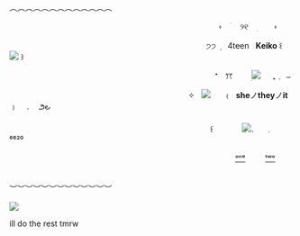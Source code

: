

 &nbsp; &nbsp; &nbsp;  &nbsp;  &nbsp;ㅤ &nbsp; &nbsp; &nbsp;  &nbsp;  &nbsp;  &nbsp; &nbsp; &nbsp;  &nbsp;  &nbsp; &nbsp; &nbsp; &nbsp;  &nbsp;  &nbsp;ㅤ &nbsp; &nbsp; &nbsp;  &nbsp;  &nbsp;  &nbsp; &nbsp; &nbsp;  &nbsp;  &nbsp;   &nbsp;  &nbsp;   &nbsp;   &nbsp;   &nbsp;   &nbsp;   &nbsp;   &nbsp;   &nbsp;   &nbsp;  ︵︵︵︵︵︵︵︵︵︵︵︵︵



  &nbsp; &nbsp; &nbsp;  &nbsp;  &nbsp;ㅤ &nbsp; &nbsp; &nbsp;  &nbsp;  &nbsp;  &nbsp; &nbsp; &nbsp;  &nbsp;  &nbsp; &nbsp; &nbsp; &nbsp;  &nbsp;  &nbsp;ㅤ &nbsp; &nbsp; &nbsp;  &nbsp;  &nbsp;  &nbsp; &nbsp; &nbsp;  &nbsp;  &nbsp;   &nbsp;  &nbsp;   &nbsp;   &nbsp;   &nbsp;   &nbsp;   &nbsp;   &nbsp;   &nbsp;   &nbsp;    &nbsp;    &nbsp;   &nbsp;    &nbsp;  ⬫ㅤ ׄ   ㅤ୨୧ㅤ ׅ  ㅤㅤ⬫
 
 &nbsp;  &nbsp; &nbsp; &nbsp;  &nbsp;  &nbsp;ㅤ &nbsp; &nbsp; &nbsp;  &nbsp;  &nbsp;  &nbsp; &nbsp; &nbsp;  &nbsp;  &nbsp; &nbsp; &nbsp; &nbsp;  &nbsp;  &nbsp;ㅤ &nbsp; &nbsp; &nbsp;  &nbsp;  &nbsp;  &nbsp; &nbsp; &nbsp;  &nbsp;  &nbsp;   &nbsp;  &nbsp;   &nbsp;   &nbsp;   &nbsp;   &nbsp;   &nbsp;   &nbsp;   &nbsp;   &nbsp; ੭੭ ݂ ㅤ4teen &nbsp;  **Keiko** ׄ꒰ ![](https://i.postimg.cc/YjWR1Zck/4c0ab846-original.gif) ꒱ 

 &nbsp; &nbsp; &nbsp;  &nbsp;  &nbsp;ㅤ &nbsp; &nbsp; &nbsp;  &nbsp;  &nbsp;  &nbsp; &nbsp; &nbsp;  &nbsp;  &nbsp; &nbsp; &nbsp; &nbsp;  &nbsp;  &nbsp;ㅤ &nbsp; &nbsp; &nbsp;  &nbsp;  &nbsp;  &nbsp; &nbsp; &nbsp;  &nbsp;  &nbsp;   &nbsp;  &nbsp;   &nbsp;   &nbsp;   &nbsp;   &nbsp;   &nbsp;   &nbsp;   &nbsp;   &nbsp;    &nbsp;    &nbsp;    &nbsp; ⁺ㅤꔫ  ㅤㅤ ׅ![](https://enchantments.carrd.co/assets/images/gallery16/d730bcf5.gif?v=5c8435d5) ㅤ   ₊﹒    ⌣
 
&nbsp;  &nbsp;ㅤ &nbsp; &nbsp; &nbsp;  &nbsp;  &nbsp;  &nbsp; &nbsp; &nbsp;  &nbsp;  &nbsp; &nbsp; &nbsp; &nbsp;  &nbsp;  &nbsp;ㅤ &nbsp; &nbsp; &nbsp;  &nbsp;  &nbsp;  &nbsp; &nbsp; &nbsp;  &nbsp;  &nbsp;   &nbsp;  &nbsp;   &nbsp;   &nbsp;   &nbsp;   &nbsp;   &nbsp;   &nbsp;   &nbsp;   &nbsp;  ✧  &nbsp;  ![](https://camo.githubusercontent.com/64a1f7d8e54b29102e498a233bc7e741be9d501fe7effa07371428bbf5d2cbfb/68747470733a2f2f66696c65732e636174626f782e6d6f652f3764773179652e676966) &nbsp; &nbsp; &nbsp;﹙&nbsp; **she**ノ**they**ノ**it** ﹚ㅤ .ㅤ  ౨౿
ㅤ

&nbsp; &nbsp; &nbsp;  &nbsp;  &nbsp;ㅤ &nbsp; &nbsp; &nbsp;  &nbsp;  &nbsp;  &nbsp; &nbsp; &nbsp;  &nbsp;  &nbsp; &nbsp; &nbsp; &nbsp;  &nbsp;  &nbsp;ㅤ &nbsp; &nbsp; &nbsp;  &nbsp;  &nbsp;  &nbsp; &nbsp; &nbsp;  &nbsp;  &nbsp;   &nbsp;  &nbsp;   &nbsp;   &nbsp;   &nbsp;   &nbsp;   &nbsp;   &nbsp;   &nbsp;   &nbsp;    &nbsp;    &nbsp; ꒰ㅤㅤㅤㅤ![](https://scontent.fmnl25-1.fna.fbcdn.net/v/t1.15752-9/462579852_465463045963955_9117965659770336289_n.png?stp=cp0_dst-png&_nc_cat=108&ccb=1-7&_nc_sid=9f807c&_nc_eui2=AeFMv6Ub9VmOj-XbWc-Hu2CaJFrfXbHURzQkWt9dsdRHNJguIk0bXoY9-TBEf0O0Ns9jeUyG1lUyRWQTuQ2uddWU&_nc_ohc=4pel-By4tcsQ7kNvgG2_lhg&_nc_zt=23&_nc_ht=scontent.fmnl25-1.fna&_nc_gid=ALf1tMoIR2abeIpFzuqr8OX&oh=03_Q7cD1QHKY56oJy9adLPb0IIgjeFIxXhEijWx8qm4knFqUx6how&oe=6748178F).ㅤㅤ𓈒ㅤㅤㅤ⁶⁶²⁰

 &nbsp; &nbsp; &nbsp;  &nbsp;  &nbsp;ㅤ &nbsp; &nbsp; &nbsp;  &nbsp;  &nbsp;  &nbsp;  &nbsp;  &nbsp; &nbsp; &nbsp; &nbsp;  &nbsp;  &nbsp;ㅤ &nbsp; &nbsp; &nbsp;  &nbsp;  &nbsp;  &nbsp; &nbsp; &nbsp;  &nbsp;  &nbsp;ㅤ &nbsp; &nbsp; &nbsp;  &nbsp;  &nbsp;  &nbsp;  &nbsp;   &nbsp;  &nbsp;  &nbsp;  &nbsp;  &nbsp;    &nbsp;    &nbsp;    &nbsp;    &nbsp;    &nbsp;    &nbsp;  [ᵒⁿᵉ](https://rentry.co/interactndonotinteract)   &nbsp;  &nbsp;  &nbsp; &nbsp;  [ᵗʷᵒ](https://rentry.co/1NT3R3STZ) 

 &nbsp; &nbsp; &nbsp;  &nbsp;  &nbsp;ㅤ &nbsp; &nbsp; &nbsp;  &nbsp;  &nbsp;  &nbsp; &nbsp; &nbsp;  &nbsp;  &nbsp; &nbsp; &nbsp; &nbsp;  &nbsp;  &nbsp;ㅤ &nbsp; &nbsp; &nbsp;  &nbsp;  &nbsp;  &nbsp; &nbsp; &nbsp;  &nbsp;  &nbsp;   &nbsp;  &nbsp;   &nbsp;   &nbsp;   &nbsp;   &nbsp;   &nbsp;   &nbsp;   &nbsp;   &nbsp;  ︶︶︶︶︶︶︶︶︶︶︶︶︶ 

 ![](https://scontent.fmnl40-1.fna.fbcdn.net/v/t1.15752-9/462544171_430535473119363_4147070414053051727_n.png?_nc_cat=109&ccb=1-7&_nc_sid=9f807c&_nc_ohc=-77ZTXipstgQ7kNvgFZxV6B&_nc_zt=23&_nc_ht=scontent.fmnl40-1.fna&oh=03_Q7cD1gGHNftBTeLJs-YCtwt3kcmutuOHDukyv-dOhvdLeddQiA&oe=678EF5EB) 

ill do the rest tmrw
